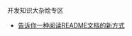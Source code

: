 开发知识大杂烩专区

* [告诉你一种阅读README文档的新方式](开发知识大杂烩专区/告诉你一种阅读README文档的新方式.md)

<!-- ### 作者卡片

| 昵称 | 头像 | 签名 |
|---------|--------------|---------------|
| [@OSpoon](https://github.com/OSpoon) | <img class="avatar" width='100' src="https://avatars.githubusercontent.com/u/10126623"> |  InfoQ签约作者、掘金优秀作者、专注前端技术布道，所有付出都将是沉淀，所有美好终会如期而至~ [@OSpoon](https://github.com/OSpoon) at Github | -->